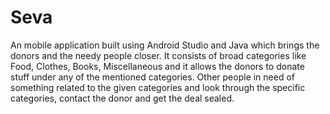# Seva
An mobile application built using Android Studio and Java which brings the donors and the needy people closer. It consists of broad categories 
like Food, Clothes, Books, Miscellaneous and it allows the donors to donate stuff under any of the mentioned categories. Other people in need 
of something related to the given categories and look through the specific categories, contact the donor and get the deal sealed. 
